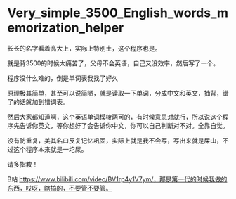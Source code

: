 # Very_simple_3500_English_words_memorization_helper
长长的名字看着高大上，实际上特别土，这个程序也是。

就是背3500的时候太痛苦了，父母不会英语，自己又没效率，然后写了一个。

程序没什么难的，倒是单词表我找了好久

原理极其简单，甚至可以说简陋，就是读取一下单词，分成中文和英文，抽背，错了的话就加到错词表。

然后大家都知道啊，这个英语单词模棱两可的，有时候意思对就行，所以说这个程序先告诉你英文，等你想好了会告诉你中文，你可以自己判断对不对。全靠自觉。

没有防重复，美其名曰反复记忆巩固，实际上就是我不会写，写出来就是屎山，不过这个程序本来就是一坨屎。

请多指教！

B站 https://www.bilibili.com/video/BV1rp4y1V7ym/，那是第一代的时候我做的东西，哎呀，瞎搞的，不要管不要管。
